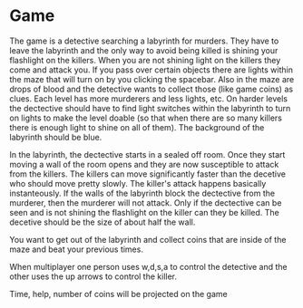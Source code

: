# Game
The game is a detective searching a labyrinth for murders.  They have to leave the labyrinth and the only way to avoid being killed is shining your flashlight on the killers.  When you are not shining light on the killers they come and attack you.  If you pass over certain objects there are lights within the maze that will turn on by you clicking the spacebar.  Also in the maze are drops of blood and the detective wants to collect those (like game coins) as clues.  Each level has more murderers and less lights, etc. On harder levels the dectective should have to find light switches within the labyrinth to turn on lights to make the level doable (so that when there are so many killers there is enough light to shine on all of them).  The background of the labyrinth should be blue.   

In the labyrinth, the dectective starts in a sealed off room.  Once they start moving a wall of the room opens and they are now susceptible to attack from the killers.  The killers can move significantly faster than the decetive who should move pretty slowly.  The killer's attack happens basically instanteously.  If the walls of the labyrinth block the dectective from the murderer, then the murderer will not attack.  Only if the dectective can be seen and is not shining the flashlight on the killer can they be killed.  The decetive should be the size of about half the wall.  

You want to get out of the labyrinth and collect coins that are inside of the maze and beat your previous times.  


When multiplayer one person uses w,d,s,a to control the detective and the other uses the up arrows to control the killer.  


Time, help, number of coins will be projected on the game 


